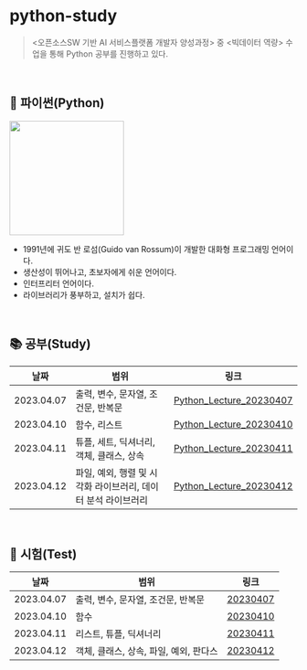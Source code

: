 # python-study
> <오픈소스SW 기반 AI 서비스플랫폼 개발자 양성과정> 중 <빅데이터 역량> 수업을 통해 Python 공부를 진행하고 있다.

<br>

## 📌 파이썬(Python)
<img src = "https://user-images.githubusercontent.com/114772095/230765972-10e56f4f-2adc-4e07-962b-baac72e74b6d.png" width = "200" height = "200">

- 1991년에 귀도 반 로섬(Guido van Rossum)이 개발한 대화형 프로그래밍 언어이다.
- 생산성이 뛰어나고, 초보자에게 쉬운 언어이다.
- 인터프리터 언어이다.
- 라이브러리가 풍부하고, 설치가 쉽다.

<br>

## 📚 공부(Study)
| 날짜 | 범위 | 링크 |
|-----|-----|-----|
| 2023.04.07 | 출력, 변수, 문자열, 조건문, 반복문 | [Python_Lecture_20230407](https://github.com/ho-ong/python-study/blob/main/python_lecture/Python_Lecture_20230407.ipynb) |
| 2023.04.10 | 함수, 리스트 | [Python_Lecture_20230410](https://github.com/ho-ong/python-study/blob/main/python_lecture/Python_Lecture_20230410.ipynb) |
| 2023.04.11 | 튜플, 세트, 딕셔너리, 객체, 클래스, 상속 | [Python_Lecture_20230411](https://github.com/ho-ong/python-study/blob/main/python_lecture/Python_Lecture_20230411.ipynb) |
| 2023.04.12 | 파일, 예외, 행렬 및 시각화 라이브러리, 데이터 분석 라이브러리 | [Python_Lecture_20230412](https://github.com/ho-ong/python-study/blob/main/python_lecture/Python_Lecture_20230412.ipynb) |

<br>

## 📝 시험(Test)
| 날짜 | 범위 | 링크 |
|-----|-----|-----|
| 2023.04.07 | 출력, 변수, 문자열, 조건문, 반복문 | [20230407](https://github.com/ho-ong/python-study/tree/main/python_test/20230407) |
| 2023.04.10 | 함수 | [20230410](https://github.com/ho-ong/python-study/tree/main/python_test/20230410) |
| 2023.04.11 | 리스트, 튜플, 딕셔너리 | [20230411](https://github.com/ho-ong/python-study/tree/main/python_test/20230411) |
| 2023.04.12 | 객체, 클래스, 상속, 파일, 예외, 판다스 | [20230412](https://github.com/ho-ong/python-study/tree/main/python_test/20230412) |
